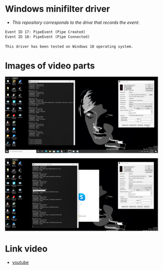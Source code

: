 # Windows minifilter driver

* _This repository corresponds to the drive that records the event_:
```
Event ID 17: PipeEvent (Pipe Created)
Event ID 18: PipeEvent (Pipe Connected)

This driver has been tested on Windows 10 operating system.
```

# Images of video parts

![pic_1](pic/1.png)

![pic_2](pic/2.png)

# Link video

- [youtube](https://www.youtube.com/@0xDecoder69)





















